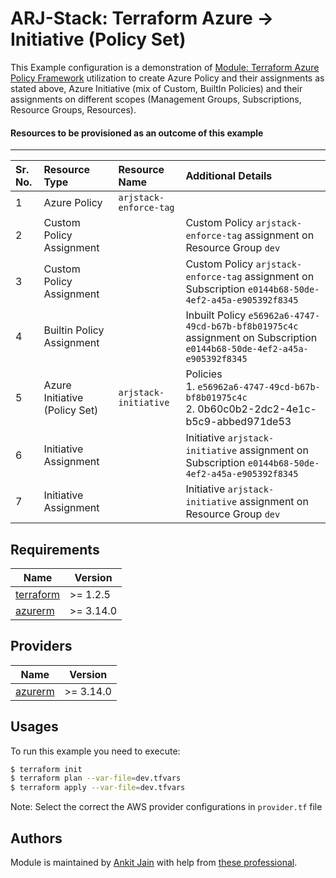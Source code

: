# ARJ-Stack: Terraform Azure -> Initiative (Policy Set)

This Example configuration is a demonstration of [Module: Terraform Azure Policy Framework](https://github.com/arjstack/terraform-azure-policy) utilization to create Azure Policy and their assignments as stated above, Azure Initiative (mix of Custom, BuiltIn Policies) and their assignments on different scopes (Management Groups, Subscriptions, Resource Groups, Resources).

#### Resources to be provisioned as an outcome of this example
---

| Sr. No. | Resource Type | Resource Name | Additional Details |
|:------|:------|:------|:------|
| 1 | Azure Policy | `arjstack-enforce-tag` |  |
| 2 | Custom Policy Assignment |  | Custom Policy `arjstack-enforce-tag` assignment on Resource Group `dev` |
| 3 | Custom Policy Assignment |  | Custom Policy `arjstack-enforce-tag` assignment on Subscription `e0144b68-50de-4ef2-a45a-e905392f8345` |
| 4 | Builtin Policy Assignment |  | Inbuilt Policy `e56962a6-4747-49cd-b67b-bf8b01975c4c` assignment on Subscription `e0144b68-50de-4ef2-a45a-e905392f8345` |
| 5 | Azure Initiative (Policy Set) | `arjstack-initiative` | Policies <br>1. `e56962a6-4747-49cd-b67b-bf8b01975c4c`<br>2. 0b60c0b2-2dc2-4e1c-b5c9-abbed971de53 |
| 6 | Initiative Assignment |  | Initiative `arjstack-initiative` assignment on Subscription `e0144b68-50de-4ef2-a45a-e905392f8345` |
| 7 | Initiative Assignment |  | Initiative `arjstack-initiative` assignment on Resource Group `dev` |

## Requirements

| Name | Version |
|------|---------|
| <a name="requirement_terraform"></a> [terraform](#requirement\_terraform) | >= 1.2.5 |
| <a name="requirement_azurerm"></a> [azurerm](#requirement\_azurerm) | >= 3.14.0 |

## Providers

| Name | Version |
|------|---------|
| <a name="provider_azurerm"></a> [azurerm](#provider\_azurerm) | >= 3.14.0 |

## Usages

To run this example you need to execute:

```bash
$ terraform init
$ terraform plan --var-file=dev.tfvars
$ terraform apply --var-file=dev.tfvars
```

Note: Select the correct the AWS provider configurations in `provider.tf` file

## Authors

Module is maintained by [Ankit Jain](https://github.com/ankit-jn) with help from [these professional](https://github.com/arjstack/terraform-azure-examples/graphs/contributors).
